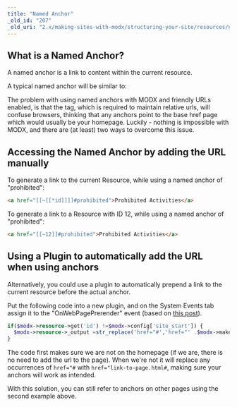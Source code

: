 ```yaml
---
title: "Named Anchor"
_old_id: "207"
_old_uri: "2.x/making-sites-with-modx/structuring-your-site/resources/named-anchor"
---
```


## What is a Named Anchor?

A named anchor is a link to content within the current resource.

A typical named anchor will be similar to:

> <a name="prohibited"></a>

The problem with using named anchors with MODX and friendly URLs enabled, is that the <base href=""> tag, which is required to maintain relative urls, will confuse browsers, thinking that any anchors point to the base href page which would usually be your homepage. Luckily - nothing is impossible with MODX, and there are (at least) two ways to overcome this issue.

## Accessing the Named Anchor by adding the URL manually

To generate a link to the current Resource, while using a named anchor of "prohibited":

``` html
<a href="[[~[[*id]]]]#prohibited">Prohibited Activities</a>
```

To generate a link to a Resource with ID 12, while using a named anchor of "prohibited":

``` html
<a href="[[~12]]#prohibited">Prohibited Activities</a>
```

## Using a Plugin to automatically add the URL when using anchors

Alternatively, you could use a plugin to automatically prepend a link to the current resource before the actual anchor.

Put the following code into a new plugin, and on the System Events tab assign it to the "OnWebPagePrerender" event (based on [this post](http://forums.modx.com/thread/35800/plugin-anchorsaway?page=3#dis-post-199475)).

``` php
if($modx->resource->get('id') !=$modx->config['site_start']) {    
  $modx->resource->_output =str_replace('href="#','href="' .$modx->makeUrl($modx->resource->get('id')) .'#',$modx->resource->_output);
}
```

The code first makes sure we are not on the homepage (if we are, there is no need to add the url to the page). When we're not it will replace any occurrences of `href="#` with `href="link-to-page.html#`, making sure your anchors will work as intended.

With this solution, you can still refer to anchors on other pages using the second example above.
